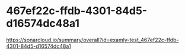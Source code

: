 # 467ef22c-ffdb-4301-84d5-d16574dc48a1
https://sonarcloud.io/summary/overall?id=examly-test_467ef22c-ffdb-4301-84d5-d16574dc48a1
